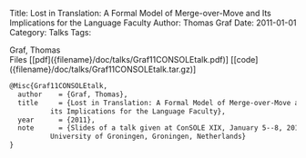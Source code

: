 Title: Lost in Translation: A Formal Model of Merge-over-Move and Its Implications for the Language Faculty
Author: Thomas Graf
Date: 2011-01-01
Category: Talks
Tags: 

<div markdown class="authors">
Graf, Thomas
</div>

<div markdown class="files">
<span id="files-title">Files</span>
[[pdf]({filename}/doc/talks/Graf11CONSOLEtalk.pdf)]
[[code]({filename}/doc/talks/Graf11CONSOLEtalk.tar.gz)]
</div>

~~~latex
@Misc{Graf11CONSOLEtalk,
  author	= {Graf, Thomas},
  title		= {Lost in Translation: A Formal Model of Merge-over-Move and
		  its Implications for the Language Faculty},
  year		= {2011},
  note		= {Slides of a talk given at ConSOLE XIX, January 5--8, 2011,
		  University of Groningen, Groningen, Netherlands}
}
~~~
